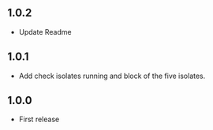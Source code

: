 ## 1.0.2

- Update Readme

## 1.0.1

- Add check isolates running and block of the five isolates.

## 1.0.0

- First release
